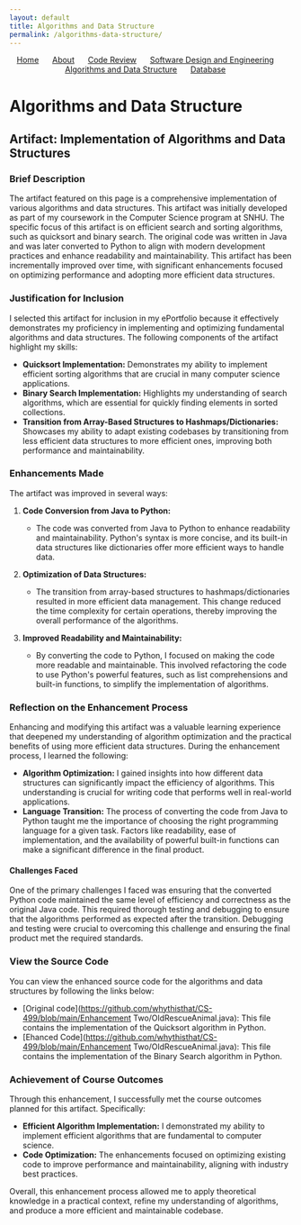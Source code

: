 ```yaml
---
layout: default
title: Algorithms and Data Structure
permalink: /algorithms-data-structure/
---
```


<nav style="text-align: center; margin-bottom: 20px;">
  <ul style="list-style-type: none; padding: 0;">
    <li style="display: inline; margin-right: 20px;"><a href="/">Home</a></li>
    <li style="display: inline; margin-right: 20px;"><a href="/about/">About</a></li>
    <li style="display: inline; margin-right: 20px;"><a href="/code-review/">Code Review</a></li>
    <li style="display: inline; margin-right: 20px;"><a href="/software-design-engineering/">Software Design and Engineering</a></li>
    <li style="display: inline; margin-right: 20px;"><a href="/algorithms-data-structure/">Algorithms and Data Structure</a></li>
    <li style="display: inline; margin-right: 20px;"><a href="/database/">Database</a></li>
  </ul>
</nav>

# Algorithms and Data Structure

## Artifact: Implementation of Algorithms and Data Structures

### Brief Description

The artifact featured on this page is a comprehensive implementation of various algorithms and data structures. This artifact was initially developed as part of my coursework in the Computer Science program at SNHU. The specific focus of this artifact is on efficient search and sorting algorithms, such as quicksort and binary search. The original code was written in Java and was later converted to Python to align with modern development practices and enhance readability and maintainability. This artifact has been incrementally improved over time, with significant enhancements focused on optimizing performance and adopting more efficient data structures.

### Justification for Inclusion

I selected this artifact for inclusion in my ePortfolio because it effectively demonstrates my proficiency in implementing and optimizing fundamental algorithms and data structures. The following components of the artifact highlight my skills:

- **Quicksort Implementation:** Demonstrates my ability to implement efficient sorting algorithms that are crucial in many computer science applications.
- **Binary Search Implementation:** Highlights my understanding of search algorithms, which are essential for quickly finding elements in sorted collections.
- **Transition from Array-Based Structures to Hashmaps/Dictionaries:** Showcases my ability to adapt existing codebases by transitioning from less efficient data structures to more efficient ones, improving both performance and maintainability.

### Enhancements Made

The artifact was improved in several ways:

1. **Code Conversion from Java to Python:**
   - The code was converted from Java to Python to enhance readability and maintainability. Python's syntax is more concise, and its built-in data structures like dictionaries offer more efficient ways to handle data.

2. **Optimization of Data Structures:**
   - The transition from array-based structures to hashmaps/dictionaries resulted in more efficient data management. This change reduced the time complexity for certain operations, thereby improving the overall performance of the algorithms.

3. **Improved Readability and Maintainability:**
   - By converting the code to Python, I focused on making the code more readable and maintainable. This involved refactoring the code to use Python's powerful features, such as list comprehensions and built-in functions, to simplify the implementation of algorithms.

### Reflection on the Enhancement Process

Enhancing and modifying this artifact was a valuable learning experience that deepened my understanding of algorithm optimization and the practical benefits of using more efficient data structures. During the enhancement process, I learned the following:

- **Algorithm Optimization:** I gained insights into how different data structures can significantly impact the efficiency of algorithms. This understanding is crucial for writing code that performs well in real-world applications.
- **Language Transition:** The process of converting the code from Java to Python taught me the importance of choosing the right programming language for a given task. Factors like readability, ease of implementation, and the availability of powerful built-in functions can make a significant difference in the final product.

#### Challenges Faced

One of the primary challenges I faced was ensuring that the converted Python code maintained the same level of efficiency and correctness as the original Java code. This required thorough testing and debugging to ensure that the algorithms performed as expected after the transition. Debugging and testing were crucial to overcoming this challenge and ensuring the final product met the required standards.

### View the Source Code

You can view the enhanced source code for the algorithms and data structures by following the links below:

- [Original code](https://github.com/whythisthat/CS-499/blob/main/Enhancement Two/OldRescueAnimal.java): This file contains the implementation of the Quicksort algorithm in Python.
- [Ehanced Code](https://github.com/whythisthat/CS-499/blob/main/Enhancement Two/OldRescueAnimal.java): This file contains the implementation of the Binary Search algorithm in Python.

### Achievement of Course Outcomes

Through this enhancement, I successfully met the course outcomes planned for this artifact. Specifically:

- **Efficient Algorithm Implementation:** I demonstrated my ability to implement efficient algorithms that are fundamental to computer science.
- **Code Optimization:** The enhancements focused on optimizing existing code to improve performance and maintainability, aligning with industry best practices.

Overall, this enhancement process allowed me to apply theoretical knowledge in a practical context, refine my understanding of algorithms, and produce a more efficient and maintainable codebase.
